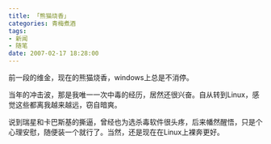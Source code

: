 ```yaml
---
title: 「熊猫烧香」
categories: 青梅煮酒
tags:
- 新闻
- 随笔
date: 2007-02-17 18:28:00
---
```

前一段的维金，现在的熊猫烧香，windows上总是不消停。

当年的冲击波，那是我唯一一次中毒的经历，居然还很兴奋。自从转到Linux，感觉这些都离我越来越远，窃自暗爽。

说到瑞星和卡巴斯基的撕逼，曾经也为选杀毒软件很头疼，后来幡然醒悟，只是个心理安慰，随便装一个就行了。当然，还是现在在Linux上裸奔更好。

